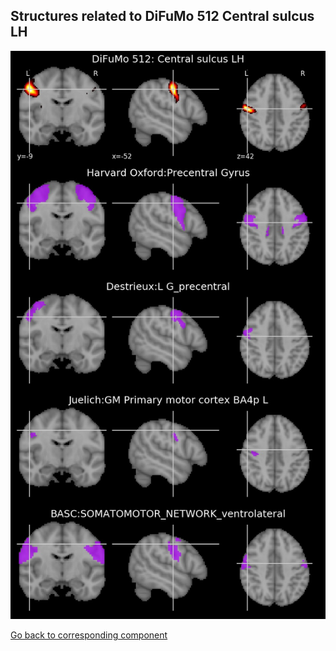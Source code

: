 


## Structures related to DiFuMo 512 Central sulcus LH

![459](459.jpg "Structures related to DiFuMo 512 Central sulcus LH")

[Go back to corresponding component](https://parietal-inria.github.io/DiFuMo/512/html/459.html)